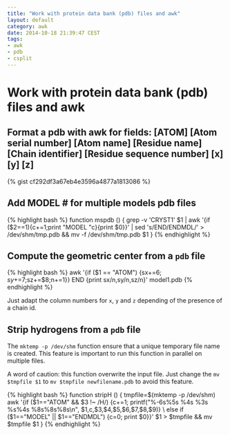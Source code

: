 ```yaml
---
title: "Work with protein data bank (pdb) files and awk"
layout: default
category: awk
date: 2014-10-18 21:39:47 CEST
tags:
- awk
- pdb
- csplit
---
```


# Work with protein data bank (pdb) files and awk

## Format a pdb with awk for fields: [ATOM] [Atom  serial number] [Atom name] [Residue name] [Chain identifier] [Residue sequence number] [x] [y] [z]

{% gist cf292df3a67eb4e3596a4877a1813086 %}

## Add MODEL \# for multiple models pdb files

{% highlight bash %}
function mspdb () {
    grep -v 'CRYST1' $1 | awk '{if ($2==1){c+=1;print "MODEL "c}{print $0}}' | sed 's/END/ENDMDL/' > /dev/shm/tmp.pdb && mv -f /dev/shm/tmp.pdb $1
    }
{% endhighlight %}

## Compute the geometric center from a `pdb` file

{% highlight bash %}
awk '{if ($1 == "ATOM") {sx+=$6;sy+=$7;sz+=$8;n+=1}} END {print sx/n,sy/n,sz/n}' model1.pdb
{% endhighlight %}

Just adapt the column numbers for `x`, `y` and `z` depending of the presence of a chain id.

## Strip hydrogens from a `pdb` file

The `mktemp -p /dev/shm` function ensure that a unique temporary file name is
created. This feature is important to run this function in parallel on multiple
files.

A word of caution: this function overwrite the input file. Just change the `mv
$tmpfile $1` to `mv $tmpfile newfilename.pdb` to avoid this feature.

{% highlight bash %}
function stripH () {
    tmpfile=$(mktemp -p /dev/shm)
    awk '{if ($1=="ATOM" && $3 !~ /H/) {c+=1; printf("%-6s%5s %4s %3s %s%4s    %8s%8s%8s\n", $1,c,$3,$4,$5,$6,$7,$8,$9)} \
    else if ($1=="MODEL" || $1=="ENDMDL") {c=0; print $0}}' $1 > $tmpfile && mv $tmpfile $1
}
{% endhighlight %}
